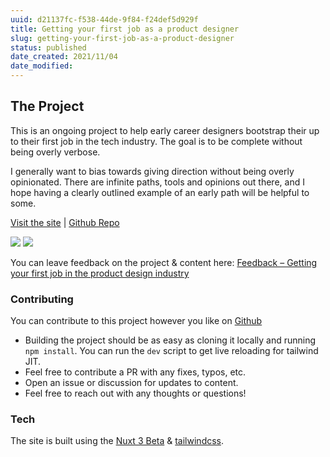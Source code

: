 ```yaml
---
uuid: d21137fc-f538-44de-9f84-f24def5d929f
title: Getting your first job as a product designer
slug: getting-your-first-job-as-a-product-designer
status: published
date_created: 2021/11/04
date_modified:
---
```


## The Project

This is an ongoing project to help early career designers bootstrap their up to their first job in the tech industry. The goal is to be complete without being overly verbose.

I generally want to bias towards giving direction without being overly opinionated. There are infinite paths, tools and opinions out there, and I hope having a clearly outlined example of an early path will be helpful to some.

[Visit the site](http://design-intro.nate.tips/) | [Github Repo](https://github.com/iamnbutler/design-industry-intro)

![](https://res.cloudinary.com/yaminateo/image/upload/v1636493008/project/product-design-industry-intro/screen-shot-1_drgged.png)
![](https://res.cloudinary.com/yaminateo/image/upload/v1636493008/project/product-design-industry-intro/screen-shot-2_rpwf6o.png)

You can leave feedback on the project & content here:
[Feedback – Getting your first job in the product design industry](https://forms.gle/jimgp3uAk8df8MUH9)

### Contributing

You can contribute to this project however you like on [Github](https://github.com/iamnbutler/design-industry-intro)

- Building the project should be as easy as cloning it locally and running `npm install`. You can run the `dev` script to get live reloading for tailwind JIT.
- Feel free to contribute a PR with any fixes, typos, etc.
- Open an issue or discussion for updates to content.
- Feel free to reach out with any thoughts or questions!

### Tech

The site is built using the <a href="https://v3.nuxtjs.org/">Nuxt 3 Beta</a> & <a href="https://tailwindcss.com/">tailwindcss</a>.

